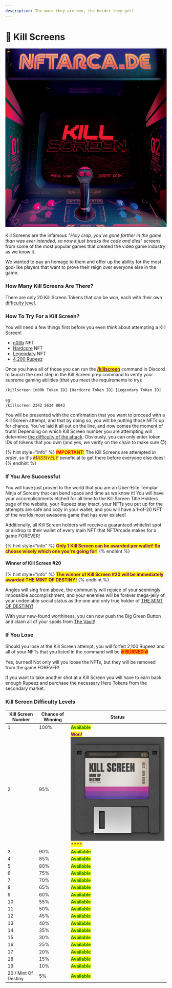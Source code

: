 ```yaml
---
description: The more they are won, the harder they get!
---
```


# 👾 Kill Screens

<img src="../.gitbook/assets/17.png" alt="" data-size="original">

Kill Screens are the infamous "_Holy crap, you've gone farther in the game than was ever intended, so now it just breaks the code and dies_" screens from some of the most popular games that created the video game industry as we know it.

We wanted to pay an homage to them and offer up the ability for the most god-like players that want to prove their reign over everyone else in the game.

### How Many Kill Screens Are There?

There are only 20 Kill Screen Tokens that can be won, each with their own [difficulty level](kill-screens.md#kill-screen-difficulty-levels).

### How To Try For a Kill Screen?

You will need a few things first before you even _think_ about attempting a Kill Screen!&#x20;

* [n00b](heroes/n00b.md) NFT
* [Hardcore](heroes/hardcore.md) NFT
* [Legendary](heroes/legendary.md) NFT
* [4,200 Rupeez](../gameplay/earning-points/)

Once you have all of those you can run the [<mark style="color:purple;">**/killscreen**</mark>](../discord-bot/killscreen.md) command in Discord to launch the next step in the Kill Screen prep command to verify your supreme gaming abilities (that you meet the requirements to try):

```
/killscreen [n00b Token ID] [Hardcore Token ID] [Legendary Token ID]

eg:
/killscreen 2342 5634 8043
```

You will be presented with the confirmation that you want to proceed with a Kill Screen attempt, and that by doing so, you will be putting those NFTs up for chance. You've laid it all out on the line, and now comes the moment of truth! Depending on which Kill Screen number you are attempting will determine [the difficulty of the attack](kill-screens.md#kill-screen-difficulty-levels). Obviously, you can only enter token IDs of tokens that you own (and yes, we verify on the chain to make sure 😈)

{% hint style="info" %}
<mark style="color:red;">**IMPORTANT:**</mark> The Kill Screens are attempted _in order_, so it's _<mark style="color:purple;">MASSIVELY</mark>_ beneficial to get there before everyone else does!
{% endhint %}

### If You Are Successful

You will have just proven to the world that you are an Über-Elite Templar Ninja of Sorcery that can bend space and time as we know it! You will have your accomplishments etched for all time to the Kill Screen Title Holders page of the website, your Rupeez stay intact, your NFTs you put up for the attempts are safe and cozy in your wallet, and you will have a 1-of-20 NFT of the worlds most awesome game that has ever existed!

Additionally, all Kill Screen holders will receive a guaranteed whitelist spot or airdrop to their wallet of every main NFT that NFTArcade makes for a game FOREVER!

{% hint style="info" %}
<mark style="color:purple;">**Only 1 Kill Screen can be awarded per wallet! So choose wisely which one you're going for!**</mark>
{% endhint %}

#### Winner of Kill Screen #20

{% hint style="info" %}
<mark style="color:purple;">**The winner of Kill Screen #20 will be immediately awarded THE MINT OF DESTINY!**</mark>
{% endhint %}

Angles will sing from above, the community will rejoice of your seemingly impossible accomplishment, and your enemies will be forever mega-jelly of your undeniable social status as the one and only true holder of [THE MINT OF DESTINY!](broken-reference)

With your new-found worthiness, you can now push the Big Green Button and claim all of your spoils from [The Vault](../gameplay/the-vault.md)!

### If You Lose

Should you lose at the Kill Screen attempt, you will forfeit 2,100 Rupeez and all of your NFTs that you  listed in the command will be <mark style="color:red;background-color:orange;">**🔥   BURNED  🔥**</mark>&#x20;

Yes, burned! Not only will you loose the NFTs, but they will be removed from the game FOREVER!

If you want to take another shot at a Kill Screen you will have to earn back enough Rupeez and purchase the necessary Hero Tokens from the secondary market.

### Kill Screen Difficulty Levels

| Kill Screen Number   | Chance of Winning | Status                                                                                                                                                      |
| -------------------- | ----------------- | ----------------------------------------------------------------------------------------------------------------------------------------------------------- |
| 1                    | 100%              | <mark style="color:green;">**Available**</mark>                                                                                                             |
| 2                    | 95%               | <mark style="color:purple;">**Won!**</mark><img src="../.gitbook/assets/image (41).png" alt="" data-size="original"><mark style="color:purple;">****</mark> |
| 3                    | 90%               | <mark style="color:green;">**Available**</mark>                                                                                                             |
| 4                    | 85%               | <mark style="color:green;">**Available**</mark>                                                                                                             |
| 5                    | 80%               | <mark style="color:green;">**Available**</mark>                                                                                                             |
| 6                    | 75%               | <mark style="color:green;">**Available**</mark>                                                                                                             |
| 7                    | 70%               | <mark style="color:green;">**Available**</mark>                                                                                                             |
| 8                    | 65%               | <mark style="color:green;">**Available**</mark>                                                                                                             |
| 9                    | 60%               | <mark style="color:green;">**Available**</mark>                                                                                                             |
| 10                   | 55%               | <mark style="color:green;">**Available**</mark>                                                                                                             |
| 11                   | 50%               | <mark style="color:green;">**Available**</mark>                                                                                                             |
| 12                   | 45%               | <mark style="color:green;">**Available**</mark>                                                                                                             |
| 13                   | 40%               | <mark style="color:green;">**Available**</mark>                                                                                                             |
| 14                   | 35%               | <mark style="color:green;">**Available**</mark>                                                                                                             |
| 15                   | 30%               | <mark style="color:green;">**Available**</mark>                                                                                                             |
| 16                   | 25%               | <mark style="color:green;">**Available**</mark>                                                                                                             |
| 17                   | 20%               | <mark style="color:green;">**Available**</mark>                                                                                                             |
| 18                   | 15%               | <mark style="color:green;">**Available**</mark>                                                                                                             |
| 19                   | 10%               | <mark style="color:green;">**Available**</mark>                                                                                                             |
| 20 / Mint Of Destiny | 5%                | <mark style="color:green;">**Available**</mark>                                                                                                             |
